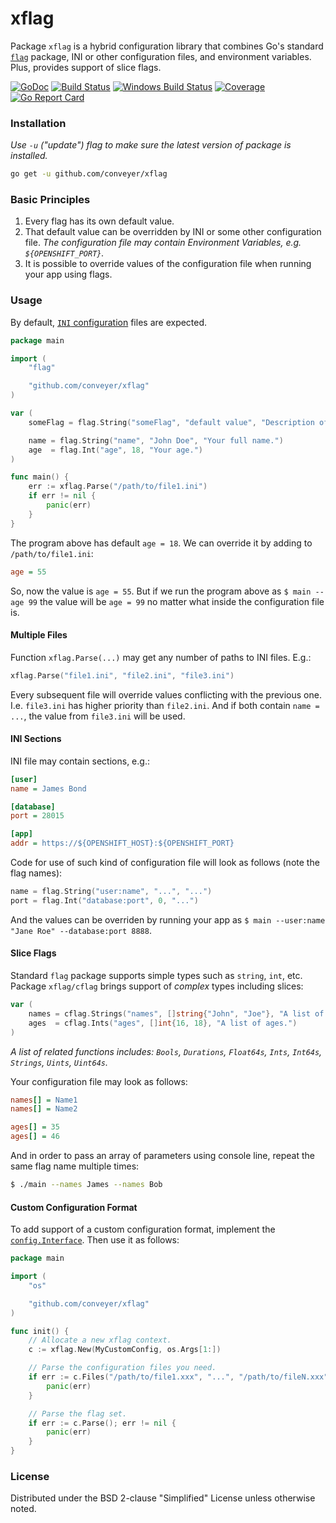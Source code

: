 # xflag
Package `xflag` is a hybrid configuration library that combines Go's standard
[`flag`](https://golang.org/pkg/flag/) package, INI or other configuration files,
and environment variables. Plus, provides support of slice flags.

[![GoDoc](https://godoc.org/github.com/conveyer/xflag?status.svg)](https://godoc.org/github.com/conveyer/xflag)
[![Build Status](https://travis-ci.org/conveyer/xflag.svg?branch=master)](https://travis-ci.org/conveyer/xflag)
[![Windows Build Status](https://ci.appveyor.com/api/projects/status/ee1b1c8tx7d5k2tc?svg=true)](https://ci.appveyor.com/project/alkchr/xflag)
[![Coverage](https://codecov.io/github/conveyer/xflag/coverage.svg?branch=master)](https://codecov.io/github/conveyer/xflag?branch=master)
[![Go Report Card](http://goreportcard.com/badge/conveyer/xflag?t=3)](http:/goreportcard.com/report/conveyer/xflag)

### Installation
*Use `-u` ("update") flag to make sure the latest version of package is installed.*
```bash
go get -u github.com/conveyer/xflag
```

### Basic Principles
1. Every flag has its own default value.
2. That default value can be overridden by INI or some other configuration file.
*The configuration file may contain Environment Variables, e.g. `${OPENSHIFT_PORT}`.*
3. It is possible to override values of the configuration file when running your app using flags.

### Usage
By default, [`INI` configuration](https://github.com/conveyer/ini#format) files are expected.
```go
package main

import (
	"flag"

	"github.com/conveyer/xflag"
)

var (
	someFlag = flag.String("someFlag", "default value", "Description of the flag.")

	name = flag.String("name", "John Doe", "Your full name.")
	age  = flag.Int("age", 18, "Your age.")
)

func main() {
	err := xflag.Parse("/path/to/file1.ini")
	if err != nil {
		panic(err)
	}
}
```
The program above has default `age = 18`. We can override it by adding to `/path/to/file1.ini`:
```ini
age = 55
```
So, now the value is `age = 55`.
But if we run the program above as `$ main --age 99` the value will be `age = 99`
no matter what inside the configuration file is.

#### Multiple Files
Function `xflag.Parse(...)` may get any number of paths to INI files. E.g.:
```go
xflag.Parse("file1.ini", "file2.ini", "file3.ini")
```
Every subsequent file will override values conflicting with the previous one. I.e. `file3.ini` has higher priority than
`file2.ini`. And if both contain `name = ...`, the value from `file3.ini` will be used.

#### INI Sections
INI file may contain sections, e.g.:
```ini
[user]
name = James Bond

[database]
port = 28015

[app]
addr = https://${OPENSHIFT_HOST}:${OPENSHIFT_PORT}
```
Code for use of such kind of configuration file will look as follows (note the flag names):
```go
name = flag.String("user:name", "...", "...")
port = flag.Int("database:port", 0, "...")
```
And the values can be overriden by running your app as `$ main --user:name "Jane Roe" --database:port 8888`.

#### Slice Flags
Standard `flag` package supports simple types such as `string`, `int`, etc. Package `xflag/cflag`
brings support of *complex* types including slices:
```go
var (
	names = cflag.Strings("names", []string{"John", "Joe"}, "A list of names.")
	ages  = cflag.Ints("ages", []int{16, 18}, "A list of ages.")
)
```
*A list of related functions includes:*
*`Bools`, `Durations`, `Float64s`, `Ints`, `Int64s`, `Strings`, `Uints`, `Uint64s`.*

Your configuration file may look as follows:
```ini
names[] = Name1
names[] = Name2

ages[] = 35
ages[] = 46
```

And in order to pass an array of parameters using console line, repeat the same flag name multiple times:
```sh
$ ./main --names James --names Bob
```

#### Custom Configuration Format
To add support of a custom configuration format, implement the
[`config.Interface`](https://godoc.org/github.com/conveyer/config#Interface).
Then use it as follows:
```go
package main

import (
	"os"

	"github.com/conveyer/xflag"
)

func init() {
	// Allocate a new xflag context.
	c := xflag.New(MyCustomConfig, os.Args[1:])

	// Parse the configuration files you need.
	if err := c.Files("/path/to/file1.xxx", "...", "/path/to/fileN.xxx"); err != nil {
		panic(err)
	}

	// Parse the flag set.
	if err := c.Parse(); err != nil {
		panic(err)
	}
}
```

### License
Distributed under the BSD 2-clause "Simplified" License unless otherwise noted.
